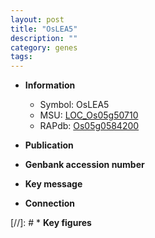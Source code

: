 ```yaml
---
layout: post
title: "OsLEA5"
description: ""
category: genes
tags: 
---
```


* **Information**  
    + Symbol: OsLEA5  
    + MSU: [LOC_Os05g50710](http://rice.uga.edu/cgi-bin/ORF_infopage.cgi?orf=LOC_Os05g50710)  
    + RAPdb: [Os05g0584200](http://rapdb.dna.affrc.go.jp/viewer/gbrowse_details/irgsp1?name=Os05g0584200)  

* **Publication**  

* **Genbank accession number**  

* **Key message**  

* **Connection**  

[//]: # * **Key figures**  


